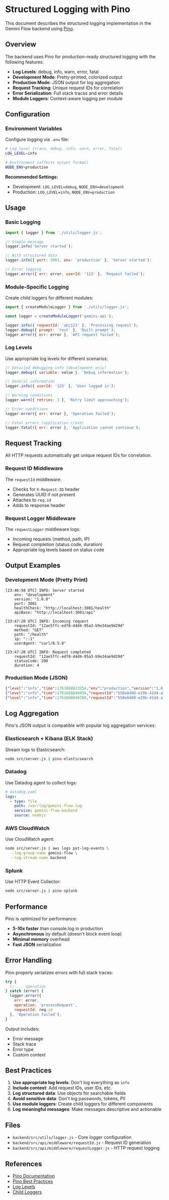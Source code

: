 # Structured Logging with Pino

This document describes the structured logging implementation in the Gemini Flow backend using [Pino](https://getpino.io/).

## Overview

The backend uses Pino for production-ready structured logging with the following features:

- **Log Levels**: debug, info, warn, error, fatal
- **Development Mode**: Pretty-printed, colorized output
- **Production Mode**: JSON output for log aggregation
- **Request Tracking**: Unique request IDs for correlation
- **Error Serialization**: Full stack traces and error details
- **Module Loggers**: Context-aware logging per module

## Configuration

### Environment Variables

Configure logging via `.env` file:

```bash
# Log level (trace, debug, info, warn, error, fatal)
LOG_LEVEL=info

# Environment (affects output format)
NODE_ENV=production
```

**Recommended Settings:**
- Development: `LOG_LEVEL=debug`, `NODE_ENV=development`
- Production: `LOG_LEVEL=info`, `NODE_ENV=production`

## Usage

### Basic Logging

```javascript
import { logger } from './utils/logger.js';

// Simple message
logger.info('Server started');

// With structured data
logger.info({ port: 3001, env: 'production' }, 'Server started');

// Error logging
logger.error({ err: error, userId: '123' }, 'Request failed');
```

### Module-Specific Logging

Create child loggers for different modules:

```javascript
import { createModuleLogger } from './utils/logger.js';

const logger = createModuleLogger('gemini-api');

logger.info({ requestId: 'abc123' }, 'Processing request');
logger.debug({ prompt: 'test' }, 'Built prompt');
logger.error({ err: error }, 'API request failed');
```

### Log Levels

Use appropriate log levels for different scenarios:

```javascript
// Detailed debugging info (development only)
logger.debug({ variable: value }, 'Debug information');

// General information
logger.info({ userId: '123' }, 'User logged in');

// Warning conditions
logger.warn({ retries: 3 }, 'Retry limit approaching');

// Error conditions
logger.error({ err: error }, 'Operation failed');

// Fatal errors (application crash)
logger.fatal({ err: error }, 'Application cannot continue');
```

## Request Tracking

All HTTP requests automatically get unique request IDs for correlation.

### Request ID Middleware

The `requestId` middleware:
- Checks for `X-Request-ID` header
- Generates UUID if not present
- Attaches to `req.id`
- Adds to response header

### Request Logger Middleware

The `requestLogger` middleware logs:
- Incoming requests (method, path, IP)
- Request completion (status code, duration)
- Appropriate log levels based on status code

## Output Examples

### Development Mode (Pretty Print)

```
[23:46:50 UTC] INFO: Server started
    env: "development"
    version: "1.0.0"
    port: 3001
    healthCheck: "http://localhost:3001/health"
    apiBase: "http://localhost:3001/api"

[23:47:20 UTC] INFO: Incoming request
    requestId: "12ae5ffc-edf8-44d4-95a3-b9e34ae9d29d"
    method: "GET"
    path: "/health"
    ip: "::1"
    userAgent: "curl/8.5.0"
    
[23:47:20 UTC] INFO: Request completed
    requestId: "12ae5ffc-edf8-44d4-95a3-b9e34ae9d29d"
    statusCode: 200
    duration: 4
```

### Production Mode (JSON)

```json
{"level":"info","time":1761608823254,"env":"production","version":"1.0.0","port":3001,"healthCheck":"http://localhost:3001/health","apiBase":"http://localhost:3001/api","msg":"Server started"}
{"level":"info","time":1761608840456,"requestId":"550e8400-e29b-41d4-a716-446655440000","method":"POST","path":"/api/gemini/execute","ip":"::1","msg":"Incoming request"}
{"level":"info","time":1761608840789,"requestId":"550e8400-e29b-41d4-a716-446655440000","statusCode":201,"duration":333,"msg":"Request completed"}
```

## Log Aggregation

Pino's JSON output is compatible with popular log aggregation services:

### Elasticsearch + Kibana (ELK Stack)

Stream logs to Elasticsearch:

```bash
node src/server.js | pino-elasticsearch
```

### Datadog

Use Datadog agent to collect logs:

```yaml
# datadog.yaml
logs:
  - type: file
    path: /var/log/gemini-flow.log
    service: gemini-flow-backend
    source: nodejs
```

### AWS CloudWatch

Use CloudWatch agent:

```bash
node src/server.js | aws logs put-log-events \
  --log-group-name gemini-flow \
  --log-stream-name backend
```

### Splunk

Use HTTP Event Collector:

```bash
node src/server.js | pino-splunk
```

## Performance

Pino is optimized for performance:

- **5-10x faster** than console.log in production
- **Asynchronous** by default (doesn't block event loop)
- **Minimal memory** overhead
- **Fast JSON** serialization

## Error Handling

Pino properly serializes errors with full stack traces:

```javascript
try {
  // ... operation
} catch (error) {
  logger.error({
    err: error,
    operation: 'processRequest',
    requestId: req.id
  }, 'Operation failed');
}
```

Output includes:
- Error message
- Stack trace
- Error type
- Custom context

## Best Practices

1. **Use appropriate log levels**: Don't log everything as `info`
2. **Include context**: Add request IDs, user IDs, etc.
3. **Log structured data**: Use objects for searchable fields
4. **Avoid sensitive data**: Don't log passwords, tokens, PII
5. **Use module loggers**: Create child loggers for different components
6. **Log meaningful messages**: Make messages descriptive and actionable

## Files

- `backend/src/utils/logger.js` - Core logger configuration
- `backend/src/api/middleware/requestId.js` - Request ID generation
- `backend/src/api/middleware/requestLogger.js` - HTTP request logging

## References

- [Pino Documentation](https://getpino.io/)
- [Pino Best Practices](https://getpino.io/#/docs/best-practices)
- [Log Levels](https://getpino.io/#/docs/api?id=logger-levels)
- [Child Loggers](https://getpino.io/#/docs/child-loggers)
